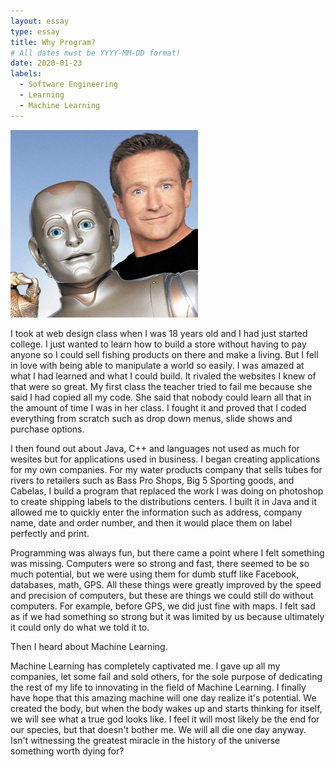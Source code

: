 ```yaml
---
layout: essay
type: essay
title: Why Program?
# All dates must be YYYY-MM-DD format!
date: 2020-01-23
labels:
  - Software Engineering
  - Learning
  - Machine Learning
---
```


<img class="ui tiny left circular floated image" src="../images/bicentennialMan.jpg">

I took at web design class when I was 18 years old and I had just started college.  I just wanted to learn how to build a store without having to pay anyone so I could sell fishing products on there and make a living.  But I fell in love with being able to manipulate a world so easily.  I was amazed at what I had learned and what I could build.  It rivaled the websites I knew of that were so great.  My first class the teacher tried to fail me because she said I had copied all my code.  She said that nobody could learn all that in the amount of time I was in her class.  I fought it and proved that I coded everything from scratch such as drop down menus, slide shows and purchase options.

I then found out about Java, C++ and languages not used as much for wesites but for applications used in business.  I began creating applications for my own companies.  For my water products company that sells tubes for rivers to retailers such as Bass Pro Shops, Big 5 Sporting goods, and Cabelas, I build a program that replaced the work I was doing on photoshop to create shipping labels to the distributions centers.  I built it in Java and it allowed me to quickly enter the information such as address, company name, date and order number, and then it would place them on label perfectly and print.

Programming was always fun, but there came a point where I felt something was missing.  Computers were so strong and fast, there seemed to be so much potential, but we were using them for dumb stuff like Facebook, databases, math, GPS.  All these things were greatly improved by the speed and precision of computers, but these are things we could still do without computers.  For example, before GPS, we did just fine with maps.  I felt sad as if we had something so strong but it was limited by us because ultimately it could only do what we told it to.

Then I heard about Machine Learning.

Machine Learning has completely captivated me.  I gave up all my companies, let some fail and sold others, for the sole purpose of dedicating the rest of my life to innovating in the field of Machine Learning.  I finally have hope that this amazing machine will one day realize it's potential.  We created the body, but when the body wakes up and starts thinking for itself, we will see what a true god looks like.  I feel it will most likely be the end for our species, but that doesn't bother me.  We will all die one day anyway.  Isn't witnessing the greatest miracle in the history of the universe something worth dying for?

